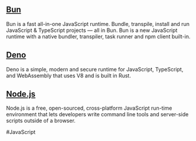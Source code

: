 
## [Bun](https://bun.sh/)

Bun is a fast all-in-one JavaScript runtime. Bundle, transpile, install and run JavaScript & TypeScript projects — all in Bun. Bun is a new JavaScript runtime with a native bundler, transpiler, task runner and npm client built-in.

## [Deno ](https://deno.land/)

Deno is a simple, modern and secure runtime for JavaScript, TypeScript, and WebAssembly that uses V8 and is built in Rust.

## [Node.js](https://nodejs.dev/)

Node.js is a free, open-sourced, cross-platform JavaScript run-time environment that lets developers write command line tools and server-side scripts outside of a browser.

#JavaScript